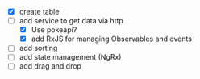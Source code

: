 - [x] create table
- [ ] add service to get data via http
  - [x] Use pokeapi?
  - [x] add RxJS for managing Observables and events
- [ ] add sorting
- [ ] add state management (NgRx)
- [ ] add drag and drop
